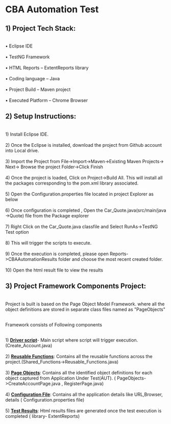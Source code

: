# CBA Automation Test
## 1) Project Tech Stack: ##
<br>•	Eclipse IDE</br>
<br>•	TestNG Framework</br>
<br>•	HTML Reports – ExtentReports library</br>
<br>•	Coding language – Java</br>
<br>•	Project Build – Maven project</br>
<br>•	Executed Platform – Chrome Browser</br>


## 2) Setup Instructions: ##

<br> 1)	Install Eclipse IDE.</br>
<br> 2)	Once the Eclipse is installed, download the project from Github account into Local drive.</br>
<br> 3)	Import the Project from File->Import->Maven->Existing Maven Projects-> Next-> Browse the project Folder->Click Finish</br>
<br> 4)	Once the project is loaded, Click on Project->Build All. This will install all the packages corresponding to the pom.xml library associated.</br>
<br> 5)	Open the Configuration.properties file located in project Explorer as below</br>
<br> 6)	Once configuration is completed , Open the Car_Quote.java(src/main/java ->Quote)  file from the Package explorer </br>
<br> 7)	Right Click on the Car_Quote.java classfile and Select RunAs->TestNG Test option </br> 
<br> 8)	This will trigger the scripts to execute.</br>
<br> 9)	Once the execution is completed, please open Reports->CBAAutomationResults folder  and choose the most recent created folder.</br>
<br> 10)	Open the html result file to view the results</br>

## 3) Project Framework Components Project: ##
<br>Project is built is based on the Page Object Model Framework. where all the object definitions are stored in separate class files named as "PageObjects"</br>
 
 <br> Framework consists of Following components</br>
 
<br>1) <b><ins>Driver script</ins></b>- Main script where script will trigger execution.(Create_Account.java)</br>
<br>2) <b><ins>Reusable Functions</ins></b>: Contains all the reusable functions across the project.(Shared_Functions->Reusable_Functions.java)</br>
<br>3) <b><ins>Page Objects</ins></b>: Contains all the identified object definitions for each object captured from Application Under Test(AUT). ( PageObjects->CreateAccountPage.java , RegisterPage.java)</br>
<br>4) <b><ins>Configuration File</ins></b>: Contains all the application details like URL,Browser, details ( Configuration.properties file)</br>
<br>5) <b><ins>Test Results</ins></b>: Html results files are generated once the test execution is completed ( library- ExtentReports)</br>
